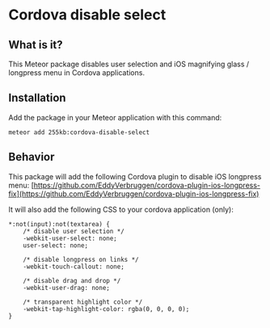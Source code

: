# Cordova disable select

## What is it?
This Meteor package disables user selection and iOS magnifying glass / longpress menu in Cordova applications.

## Installation

Add the package in your Meteor application with this command:

```
meteor add 255kb:cordova-disable-select
```

## Behavior

This package will add the following Cordova plugin to disable iOS longpress menu: 
[https://github.com/EddyVerbruggen/cordova-plugin-ios-longpress-fix](https://github.com/EddyVerbruggen/cordova-plugin-ios-longpress-fix)

It will also add the following CSS to your cordova application (only): 

    *:not(input):not(textarea) {
        /* disable user selection */
        -webkit-user-select: none;
        user-select: none;
        
        /* disable longpress on links */
        -webkit-touch-callout: none;
        
        /* disable drag and drop */
        -webkit-user-drag: none;
        
        /* transparent highlight color */
        -webkit-tap-highlight-color: rgba(0, 0, 0, 0);
    }
